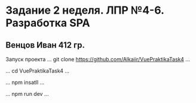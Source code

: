 # Задание 2 неделя. ЛПР №4-6. Разработка SPA
## Венцов Иван 412 гр.

Запуск проекта
...
git clone https://github.com/Alkaiir/VuePraktikaTask4
...

...
cd VuePraktikaTask4
...

...
npm insatll
...

...
npm run dev
...
